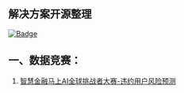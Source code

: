 解决方案开源整理
  --

[![Badge](https://img.shields.io/badge/link-996.icu-%23FF4D5B.svg?style=flat-square)](https://996.icu/#/en_US)
## 一、数据竞赛：
1. [智慧金融马上AI全球挑战者大赛-违约用户风险预测](https://github.com/HEHEOMG/solutions/blob/main/user_loan_risk_prediction/mashan/%E9%A9%AC%E4%B8%8A%E9%87%91%E8%9E%8D%E2%80%94%E2%80%94%E7%94%A8%E6%88%B7%E8%B4%B7%E6%AC%BE%E9%A3%8E%E9%99%A9%E9%A2%84%E6%B5%8B.ipynb)  
